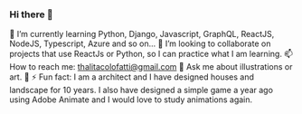 ### Hi there 👋

🌱 I’m currently learning Python, Django, Javascript, GraphQL, ReactJS, NodeJS, Typescript, Azure and so on...
👯 I’m looking to collaborate on projects that use ReactJs or Python, so I can practice what I am learning.
📫 How to reach me: thalitacolofatti@gmail.com
💬 Ask me about illustrations or art. 🥰
⚡ Fun fact: I am a architect and I have designed houses and landscape for 10 years. I also have designed a simple game a year ago using Adobe Animate and I would love to study animations again.
<!--
**thalitacolofatti/thalitacolofatti** is a ✨ _special_ ✨ repository because its `README.md` (this file) appears on your GitHub profile.

Here are some ideas to get you started:

- 🔭 I’m currently working on ...
- 🌱 I’m currently learning ...
- 👯 I’m looking to collaborate on ...
- 🤔 I’m looking for help with ...
- 💬 Ask me about ...
- 📫 How to reach me: ...
- 😄 Pronouns: ...
- ⚡ Fun fact: ...
-->
